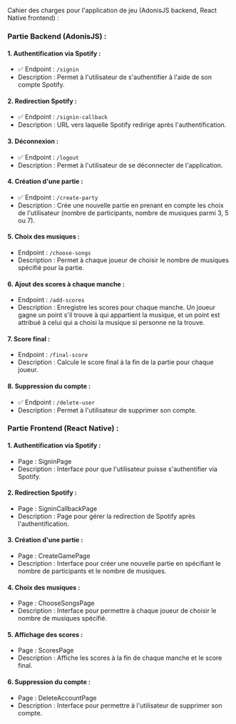 Cahier des charges pour l'application de jeu (AdonisJS backend, React Native frontend) :

### Partie Backend (AdonisJS) :

#### 1. Authentification via Spotify :

- ✅ Endpoint : `/signin`
- Description : Permet à l'utilisateur de s'authentifier à l'aide de son compte Spotify.

#### 2. Redirection Spotify :

- ✅ Endpoint : `/signin-callback`
- Description : URL vers laquelle Spotify redirige après l'authentification.

#### 3. Déconnexion :

- ✅ Endpoint : `/logout`
- Description : Permet à l'utilisateur de se déconnecter de l'application.

#### 4. Création d'une partie :

- ✅ Endpoint : `/create-party`
- Description : Crée une nouvelle partie en prenant en compte les choix de l'utilisateur (nombre de participants, nombre de musiques parmi 3, 5 ou 7).

#### 5. Choix des musiques :

- Endpoint : `/choose-songs`
- Description : Permet à chaque joueur de choisir le nombre de musiques spécifié pour la partie.

#### 6. Ajout des scores à chaque manche :

- Endpoint : `/add-scores`
- Description : Enregistre les scores pour chaque manche. Un joueur gagne un point s'il trouve à qui appartient la musique, et un point est attribué à celui qui a choisi la musique si personne ne la trouve.

#### 7. Score final :

- Endpoint : `/final-score`
- Description : Calcule le score final à la fin de la partie pour chaque joueur.

#### 8. Suppression du compte :

- ✅ Endpoint : `/delete-user`
- Description : Permet à l'utilisateur de supprimer son compte.

### Partie Frontend (React Native) :

#### 1. Authentification via Spotify :

- Page : SigninPage
- Description : Interface pour que l'utilisateur puisse s'authentifier via Spotify.

#### 2. Redirection Spotify :

- Page : SigninCallbackPage
- Description : Page pour gérer la redirection de Spotify après l'authentification.

#### 3. Création d'une partie :

- Page : CreateGamePage
- Description : Interface pour créer une nouvelle partie en spécifiant le nombre de participants et le nombre de musiques.

#### 4. Choix des musiques :

- Page : ChooseSongsPage
- Description : Interface pour permettre à chaque joueur de choisir le nombre de musiques spécifié.

#### 5. Affichage des scores :

- Page : ScoresPage
- Description : Affiche les scores à la fin de chaque manche et le score final.

#### 6. Suppression du compte :

- Page : DeleteAccountPage
- Description : Interface pour permettre à l'utilisateur de supprimer son compte.
